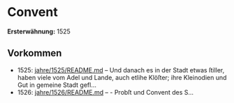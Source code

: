 # Convent

**Ersterwähnung:** 1525

## Vorkommen
- 1525: [jahre/1525/README.md](../jahre/1525/README.md) – Und danach es in der Stadt etwas ſtiller, haben
viele vom Adel und Lande, auch etlihe Klöſter; ihre
Kleinodien und Gut in gemeine Stadt gefl...
- 1526: [jahre/1526/README.md](../jahre/1526/README.md) – - Probſt und Convent des S...
